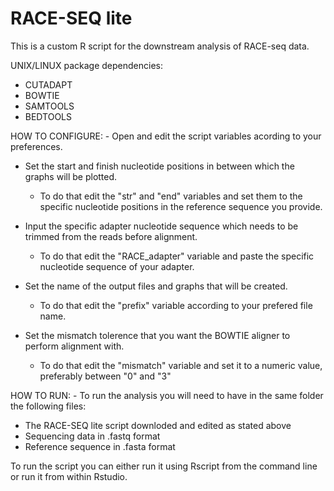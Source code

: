 # RACE-SEQ lite

This is a custom R script for the downstream analysis of RACE-seq data.

UNIX/LINUX package dependencies:	
- CUTADAPT
- BOWTIE
- SAMTOOLS
- BEDTOOLS

HOW TO CONFIGURE: - Open and edit the script variables acording to your preferences.

- Set the start and finish nucleotide positions in between which the graphs will be plotted. 
	- To do that edit the "str" and "end" variables and set them to the specific nucleotide positions in the reference sequence you provide.

- Input the specific adapter nucleotide sequence which needs to be trimmed from the reads before alignment.
	- To do that edit the "RACE_adapter" variable and paste the specific nucleotide sequence of your adapter.

- Set the name of the output files and graphs that will be created.
	- To do that edit the "prefix" variable according to your prefered file name.

- Set the mismatch tolerence that you want the BOWTIE aligner to perform alignment with.
	- To do that edit the "mismatch" variable and set it to a numeric value, preferably between "0" and "3"

HOW TO RUN: - To run the analysis you will need to have in the same folder the following files:
- The RACE-SEQ lite script downloded and edited as stated above
- Sequencing data in .fastq format
- Reference sequence in .fasta format
  
To run the script you can either run it using Rscript from the command line or run it from within Rstudio.
